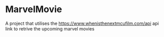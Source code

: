 # MarvelMovie
A project that utilises the https://www.whenisthenextmcufilm.com/api api link to retrive the upcoming marvel movies 
